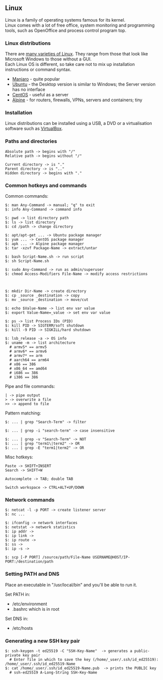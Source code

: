 ## Linux

Linux is a family of operating systems famous for its kernel.  
Linux comes with a lot of free office, system monitoring and programming tools, such as OpenOffice and process control program top.  

### Linux distributions

There are [many varieties of Linux](https://distrowatch.com/). They range from those that look like Microsoft Windows to those without a GUI.  
Each Linux OS is different, so take care not to mix up installation instructions or command syntax.  

* [Manjaro](https://manjaro.org/) - quite popular
* [Ubuntu](https://www.ubuntu.com/) - the Desktop version is similar to Windows; the Server version has no interface
* [CentOS](https://www.centos.org/) - useful as a server
* [Alpine](https://alpinelinux.org) - for routers, firewalls, VPNs, servers and containers; tiny

### Installation

Linux distributions can be installed using a USB, a DVD or a virtualisation software such as [VirtualBox](https://github.com/MislavJaksic/Knowledge-Repository/tree/master/Virtualisation/VirtualMachines/VirtualBox).

### Paths and directories

```
Absolute path -> begins with "/"  
Relative path -> begins without "/"  

Current directory -> is "."
Parent directory -> is ".."
Hidden directory -> begins with "."
```

### Common hotkeys and commands

Common commands:
```
$: man Any-Command -> manual; "q" to exit
$: info Any-Command -> command info

S: pwd -> list directory path
$: ls -> list directory
$: cd /path -> change directory

$: apt/apt-get ... -> Ubuntu package manager
$: yum ... -> CentOS package manager
$: apk ... -> Alpine package manager
$: tar -xzvf Package-Name -> extract/untar

$: bash Script-Name.sh -> run script
$: sh Script-Name.sh

$: sudo Any-Command -> run as admin/superuser
$: chmod Access-Modifiers File-Name -> modify access restrictions



$: mkdir Dir-Name -> create directory
$: cp _source _destination -> copy
$: mv _source _destination -> move/cut

$: echo $Value-Name -> list env var value
$: export Value-Name=_value -> set env var value

$: ps -> list Process IDs (PID)
$: kill PID -> SIGTERM/soft shutdown
$: kill -9 PID -> SIGKILL/hard shutdown

$: lsb_release -a -> OS info
$: uname -m -> list architecture
  # armv5* == armv5
  # armv6* == armv6
  # armv7* == arm
  # aarch64 == arm64
  # x86 == 386
  # x86_64 == amd64
  # i686 == 386
  # i386 == 386
```

Pipe and file commands:
```
| -> pipe output
> -> overwrite a file
>> -> append to file
```

Pattern matching:
```
$: ... | grep "Search-Term" -> filter

$: ... | grep -i "search-term" -> case insensitive

$: ... | grep -v "Search-Term" -> NOT
$: ... | grep "term1\|term2" -> OR
$: ... | grep -E "term1|term2" -> OR
```

Misc hotkeys:
```
Paste -> SHIFT+INSERT
Search -> SHIFT+W

Autocomplete -> TAB; double TAB

Switch workspace -> CTRL+ALT+UP/DOWN
```

### Network commands

```
$: netcat -l -p PORT -> create listener server
$: nc ...

$: ifconfig -> network interfaces
$: netstat -> network statistics
$: ip addr ->
$: ip link ->
$: ip route ->
$: ss ->
$: ip -s ->

$: scp [-P PORT] /source/path/File-Name USERNAME@HOST/IP-PORT:/destination/path
```

### Setting PATH and DNS

Place an executable in "/usr/local/bin" and you'll be able to run it.  

Set PATH in:
* /etc/environment
* .bashrc which is in root

Set DNS in:
* /etc/hosts

### Generating a new SSH key pair

```
$: ssh-keygen -t ed25519 -C "SSH-Key-Name"  -> generates a public-private key pair
  # Enter file in which to save the key (/home/_user/.ssh/id_ed25519): /home/_user/.ssh/id_ed25519-Name
$: cat /home/_user/.ssh/id_ed25519-Name.pub  -> prints the PUBLIC key
  # ssh-ed25519 A-Long-String SSH-Key-Name
```
